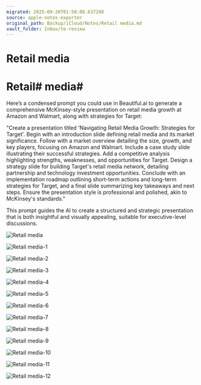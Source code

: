 ```yaml
---
migrated: 2025-09-20T01:58:08.637280
source: apple-notes-exporter
original_path: Backup/iCloud/Notes/Retail media.md
vault_folder: Inbox/to-review
---
```

# Retail media

# Retail#  media#  

Here’s a condensed prompt you could use in Beautiful.ai to generate a comprehensive McKinsey-style presentation on retail media growth at Amazon and Walmart, along with strategies for Target:

"Create a presentation titled 'Navigating Retail Media Growth: Strategies for Target'. Begin with an introduction slide defining retail media and its market significance. Follow with a market overview detailing the size, growth, and key players, focusing on Amazon and Walmart. Include a case study slide illustrating their successful strategies. Add a competitive analysis highlighting strengths, weaknesses, and opportunities for Target. Design a strategy slide for building Target's retail media network, detailing partnership and technology investment opportunities. Conclude with an implementation roadmap outlining short-term actions and long-term strategies for Target, and a final slide summarizing key takeaways and next steps. Ensure the presentation style is professional and polished, akin to McKinsey's standards." 

This prompt guides the AI to create a structured and strategic presentation that is both insightful and visually appealing, suitable for executive-level discussions.

![Retail media](images/Retail%20media.jpeg)

![Retail media-1](images/Retail%20media-1.jpeg)

![Retail media-2](images/Retail%20media-2.jpeg)

![Retail media-3](images/Retail%20media-3.jpeg)

![Retail media-4](images/Retail%20media-4.jpeg)

![Retail media-5](images/Retail%20media-5.jpeg)

![Retail media-6](images/Retail%20media-6.jpeg)

![Retail media-7](images/Retail%20media-7.jpeg)

![Retail media-8](images/Retail%20media-8.jpeg)

![Retail media-9](images/Retail%20media-9.jpeg)

![Retail media-10](images/Retail%20media-10.jpeg)

![Retail media-11](images/Retail%20media-11.jpeg)

![Retail media-12](images/Retail%20media-12.jpeg)

